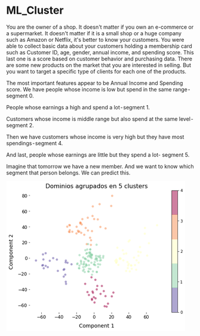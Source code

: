 # ML_Cluster

You are the owner of a shop. It doesn't matter if you own an e-commerce or a supermarket. It doesn't matter if it is a small shop or a huge company such as Amazon or Netflix, it's better to know your customers. You were able to collect basic data about your customers holding a membership card such as Customer ID, age, gender, annual income, and spending score. This last one is a score based on customer behavior and purchasing data. There are some new products on the market that you are interested in selling. But you want to target a specific type of clients for each one of the products.


The most important features appear to be Annual Income and Spending score.  We have people whose income is low but spend in the same range - segment 0.

People whose earnings a high and spend a lot - segment 1.

Customers whose income is middle range but also spend at the same level - segment 2. 

Then we have customers whose income is very high but they have most spendings - segment 4.

And last, people whose earnings are little but they spend a lot- segment 5.

Imagine that tomorrow we have a new member. And we want to know which segment that person belongs. We can predict this.


![](download.png)
